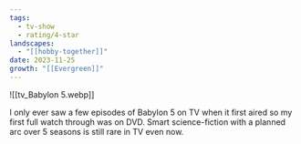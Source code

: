 ```yaml
---
tags:
  - tv-show
  - rating/4-star
landscapes:
  - "[[hobby-together]]"
date: 2023-11-25
growth: "[[Evergreen]]"
---
```

![[tv_Babylon 5.webp]]

I only ever saw a few episodes of Babylon 5 on TV when it first aired so my first full watch through was on DVD. Smart science-fiction with a planned arc over 5 seasons is still rare in TV even now.